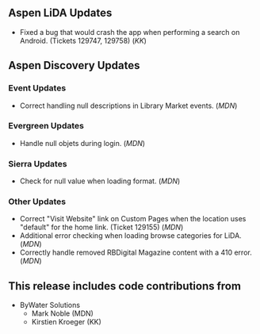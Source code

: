 ## Aspen LiDA Updates
- Fixed a bug that would crash the app when performing a search on Android. (Tickets 129747, 129758) (*KK*)

## Aspen Discovery Updates
### Event Updates
- Correct handling null descriptions in Library Market events. (*MDN*)

### Evergreen Updates
- Handle null objets during login. (*MDN*)

### Sierra Updates
- Check for null value when loading format. (*MDN*)

### Other Updates
- Correct "Visit Website" link on Custom Pages when the location uses "default" for the home link. (Ticket 129155) (*MDN*) 
- Additional error checking when loading browse categories for LiDA. (*MDN*)
- Correctly handle removed RBDigital Magazine content with a 410 error. (*MDN*)

## This release includes code contributions from
- ByWater Solutions
    - Mark Noble (MDN)
    - Kirstien Kroeger (KK)